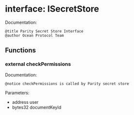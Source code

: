 
# interface: ISecretStore

Documentation:
```
@title Parity Secret Store Interface
@author Ocean Protocol Team
```

## Functions

### external checkPermissions

Documentation:

```
@notice checkPermissions is called by Parity secret store
```
Parameters:
* address user
* bytes32 documentKeyId
